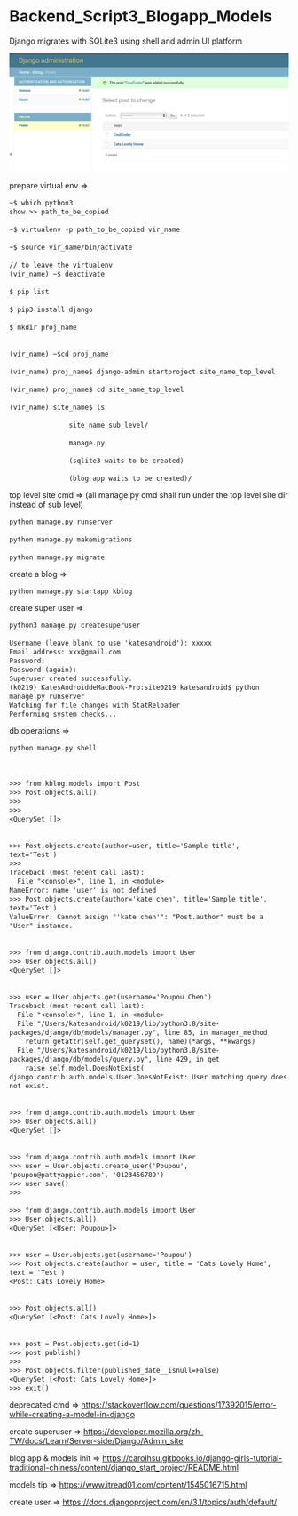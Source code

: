 # Backend_Script3_Blogapp_Models
Django migrates with SQLite3 using shell and admin UI platform

![](https://raw.githubusercontent.com/QueenieCplusplus/Backend_Script3_-logapp_Models/main/18%20post2.png)


prepare virtual env =>

    ~$ which python3 
    show >> path_to_be_copied

    ~$ virtualenv -p path_to_be_copied vir_name

    ~$ source vir_name/bin/activate
    
    // to leave the virtualenv
    (vir_name) ~$ deactivate 
    
    $ pip list
    
    $ pip3 install django
    
    $ mkdir proj_name
    
    
    (vir_name) ~$cd proj_name
    
    (vir_name) proj_name$ django-admin startproject site_name_top_level
    
    (vir_name) proj_name$ cd site_name_top_level
    
    (vir_name) site_name$ ls
    
                   site_name_sub_level/
                   
                   manage.py
                   
                   (sqlite3 waits to be created)
                   
                   (blog app waits to be created)/


top level site cmd => (all manage.py cmd shall run under the top level site dir instead of sub level)


    python manage.py runserver

    python manage.py makemigrations

    python manage.py migrate
    
 
 create a blog =>
 
 
    python manage.py startapp kblog
    
    
 create super user =>
 
 
    python3 manage.py createsuperuser
    
    Username (leave blank to use 'katesandroid'): xxxxx
    Email address: xxx@gmail.com
    Password: 
    Password (again): 
    Superuser created successfully.
    (k0219) KatesAndroiddeMacBook-Pro:site0219 katesandroid$ python manage.py runserver
    Watching for file changes with StatReloader
    Performing system checks...

    
    
 db operations =>
 
    python manage.py shell
    
    
    
    >>> from kblog.models import Post
    >>> Post.objects.all()
    >>> 
    >>> 
    <QuerySet []>
    
    
    >>> Post.objects.create(author=user, title='Sample title', text='Test')
    >>> 
    Traceback (most recent call last):
      File "<console>", line 1, in <module>
    NameError: name 'user' is not defined
    >>> Post.objects.create(author='kate chen', title='Sample title', text='Test')
    ValueError: Cannot assign "'kate chen'": "Post.author" must be a "User" instance.
    
    
    >>> from django.contrib.auth.models import User
    >>> User.objects.all()
    <QuerySet []>
    
    
    >>> user = User.objects.get(username='Poupou Chen')
    Traceback (most recent call last):
      File "<console>", line 1, in <module>
      File "/Users/katesandroid/k0219/lib/python3.8/site-packages/django/db/models/manager.py", line 85, in manager_method
        return getattr(self.get_queryset(), name)(*args, **kwargs)
      File "/Users/katesandroid/k0219/lib/python3.8/site-packages/django/db/models/query.py", line 429, in get
        raise self.model.DoesNotExist(
    django.contrib.auth.models.User.DoesNotExist: User matching query does not exist.
    
    
    >>> from django.contrib.auth.models import User
    >>> User.objects.all()
    <QuerySet []>
    
    
    >>> from django.contrib.auth.models import User
    >>> user = User.objects.create_user('Poupou', 'poupou@pattyappier.com', '0123456789')
    >>> user.save()
    >>> 

    >>> from django.contrib.auth.models import User
    >>> User.objects.all()
    <QuerySet [<User: Poupou>]>
    
    
    >>> user = User.objects.get(username='Poupou')
    >>> Post.objects.create(author = user, title = 'Cats Lovely Home', text = 'Test')
    <Post: Cats Lovely Home>
    
    
    >>> Post.objects.all()
    <QuerySet [<Post: Cats Lovely Home>]>
    
    
    >>> post = Post.objects.get(id=1)
    >>> post.publish()
    >>> 
    >>> Post.objects.filter(published_date__isnull=False)
    <QuerySet [<Post: Cats Lovely Home>]>
    >>> exit()


deprecated cmd => https://stackoverflow.com/questions/17392015/error-while-creating-a-model-in-django

create superuser => https://developer.mozilla.org/zh-TW/docs/Learn/Server-side/Django/Admin_site

blog app  & models init => https://carolhsu.gitbooks.io/django-girls-tutorial-traditional-chiness/content/django_start_project/README.html

models tip => https://www.itread01.com/content/1545016715.html

create user => https://docs.djangoproject.com/en/3.1/topics/auth/default/
